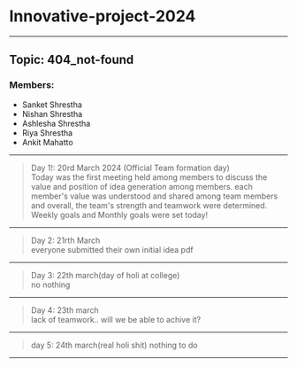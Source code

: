 # Innovative-project-2024
--------------------------------
## Topic: 404_not-found
### Members:
- Sanket Shrestha
- Nishan Shrestha
- Ashlesha Shrestha
- Riya Shrestha
- Ankit Mahatto
------------------------------------
> Day 1!: 20rd March 2024 (Official Team formation day)<br>
> Today was the first meeting held among members to discuss the value and position of idea generation among members. each member's value was understood and shared among team members and overall, the team's strength and teamwork were determined. Weekly goals and Monthly goals were set today!
--------------------------------------------
> Day 2: 21rth March<br>
> everyone submitted their own initial idea pdf
--------------------------------------------------
> Day 3: 22th march(day of holi at college) <br>no nothing
------------
> Day 4: 23th march<br>
> lack of teamwork.. will we be able to achive it?

-------------------------------------------
>day 5: 24th march(real holi shit) nothing to do

------------------------------------------------------

